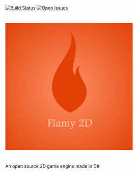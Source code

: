 [![Build Status](https://travis-ci.org/MatthiWare/Flamy2D.svg?branch=master&style=flat-square)](https://travis-ci.org/MatthiWare/Flamy2D)
[![Open Issues](https://img.shields.io/github/issues/matthiware/flamy2d.svg?style=flat-square)](https://github.com/MatthiWare/Flamy2D/issues)

#
[![Flamy](https://raw.githubusercontent.com/MatthiWare/Flamy2D/master/Flamy.png)](https://github.com/MatthiWare/Flamy2D)
#
An open source 2D game engine made in C#

